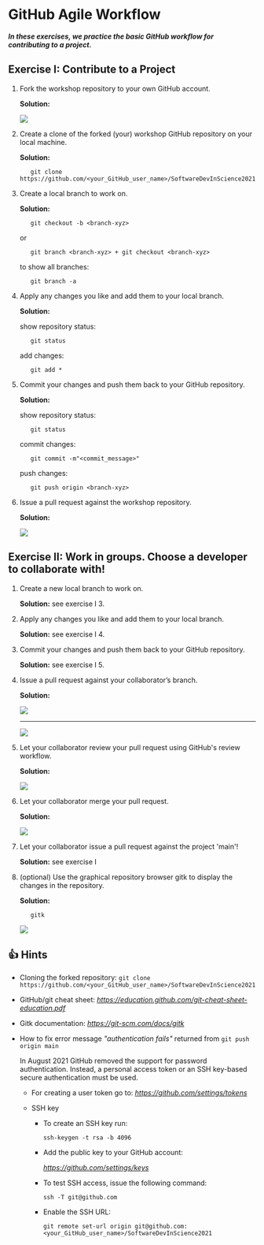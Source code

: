 # GitHub Agile Workflow

***In these exercises, we practice the basic GitHub workflow for contributing to a project.***

## Exercise I: Contribute to a Project

1. Fork the workshop repository to your own GitHub account.

      **Solution:** 
      
      ![](https://github.com/gtrensch/SoftwareDevInScience2021/blob/main/exercises/figures/fork.png)
      
2. Create a clone of the forked (your) workshop GitHub repository on your local machine.

      **Solution:**
      
          git clone https://github.com/<your_GitHub_user_name>/SoftwareDevInScience2021

3. Create a local branch to work on.

      **Solution:**
      
          git checkout -b <branch-xyz>
      
      or 
      
          git branch <branch-xyz> + git checkout <branch-xyz>
      
      to show all branches: 
      
          git branch -a 

4. Apply any changes you like and add them to your local branch.

      **Solution:**
      
      show repository status:
      
          git status

     add changes:
          
          git add *
          
5. Commit your changes and push them back to your GitHub repository.

      **Solution:**
      
      show repository status:
      
          git status
     
      commit changes:
          
          git commit -m"<commit_message>"

      push changes:
          
          git push origin <branch-xyz>

6. Issue a pull request against the workshop repository.

      **Solution:** 
      
      ![](https://github.com/gtrensch/SoftwareDevInScience2021/blob/main/exercises/figures/pull_request.png)
      

## Exercise II: Work in groups. Choose a developer to collaborate with!

1. Create a new local branch to work on.

      **Solution:** see exercise I 3.

2. Apply any changes you like and add them to your local branch.

      **Solution:** see exercise I 4.

3. Commit your changes and push them back to your GitHub repository.

      **Solution:** see exercise I 5.

4. Issue a pull request against your collaborator’s branch.

      **Solution:**
      
      ![](https://github.com/gtrensch/SoftwareDevInScience2021/blob/main/exercises/figures/pull_request.png)
      
      ----
            
      ![](https://github.com/gtrensch/SoftwareDevInScience2021/blob/main/exercises/figures/create_pull_request.png)

5. Let your collaborator review your pull request using GitHub's review workflow.

      **Solution:** 
      
      ![](https://github.com/gtrensch/SoftwareDevInScience2021/blob/main/exercises/figures/review_pull_request.png)

6. Let your collaborator merge your pull request.

      **Solution:** 

      ![](https://github.com/gtrensch/SoftwareDevInScience2021/blob/main/exercises/figures/merge_pull_request.png)

7. Let your collaborator issue a pull request against the project 'main'!

      **Solution:** see exercise I

8. (optional) Use the graphical repository browser gitk to display the changes in the repository.

      **Solution:** 
      
          gitk

      ![](https://github.com/gtrensch/SoftwareDevInScience2021/blob/main/exercises/figures/gitk.png)


## :+1: Hints ##

* Cloning the forked repository: `git clone https://github.com/<your_GitHub_user_name>/SoftwareDevInScience2021`

* GitHub/git cheat sheet: *https://education.github.com/git-cheat-sheet-education.pdf*

* Gitk documentation: *https://git-scm.com/docs/gitk*

* How to fix error message *"authentication fails"* returned from `git push origin main`
 
  In August 2021 GitHub removed the support for password authentication. Instead, a personal access token or an SSH key-based secure authentication must be used.
  - For creating a user token go to: *https://github.com/settings/tokens*
  - SSH key
    
    - To create an SSH key run:
      
      `ssh-keygen -t rsa -b 4096`
    
    - Add the public key to your GitHub account: 
     
      *https://github.com/settings/keys*
    
    - To test SSH access, issue the following command:
      
      `ssh -T git@github.com` 
      
    - Enable the SSH URL: 
     
      `git remote set-url origin git@github.com:<your_GitHub_user_name>/SoftwareDevInScience2021`


